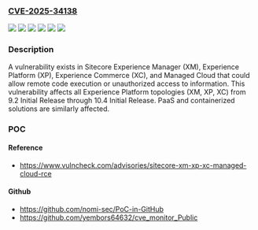 ### [CVE-2025-34138](https://cve.mitre.org/cgi-bin/cvename.cgi?name=CVE-2025-34138)
![](https://img.shields.io/static/v1?label=Product&message=Experience%20Commerce%20(XC)&color=blue)
![](https://img.shields.io/static/v1?label=Product&message=Experience%20Manager%20(XM)&color=blue)
![](https://img.shields.io/static/v1?label=Product&message=Experience%20Platform%20(XP)&color=blue)
![](https://img.shields.io/static/v1?label=Product&message=Managed%20Cloud&color=blue)
![](https://img.shields.io/static/v1?label=Version&message=9.2%20Initial%20Release%20&color=brightgreen)
![](https://img.shields.io/static/v1?label=Vulnerability&message=n%2Fa&color=blue)

### Description

A vulnerability exists in Sitecore Experience Manager (XM), Experience Platform (XP), Experience Commerce (XC), and Managed Cloud that could allow remote code execution or unauthorized access to information. This vulnerability affects all Experience Platform topologies (XM, XP, XC) from 9.2 Initial Release through 10.4 Initial Release. PaaS and containerized solutions are similarly affected.

### POC

#### Reference
- https://www.vulncheck.com/advisories/sitecore-xm-xp-xc-managed-cloud-rce

#### Github
- https://github.com/nomi-sec/PoC-in-GitHub
- https://github.com/yembors64632/cve_monitor_Public

